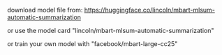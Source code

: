 download model file from: https://huggingface.co/lincoln/mbart-mlsum-automatic-summarization

or use the model card "lincoln/mbart-mlsum-automatic-summarization"

or train your own model with "facebook/mbart-large-cc25"
